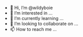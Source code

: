 - 👋 Hi, I’m @wildyboie
- 👀 I’m interested in ...
- 🌱 I’m currently learning ...
- 💞️ I’m looking to collaborate on ...
- 📫 How to reach me ...

<!---
wildyboie/wildyboie is a ✨ special ✨ repository because its `README.md` (this file) appears on your GitHub profile.
You can click the Preview link to take a look at your changes.
--->
